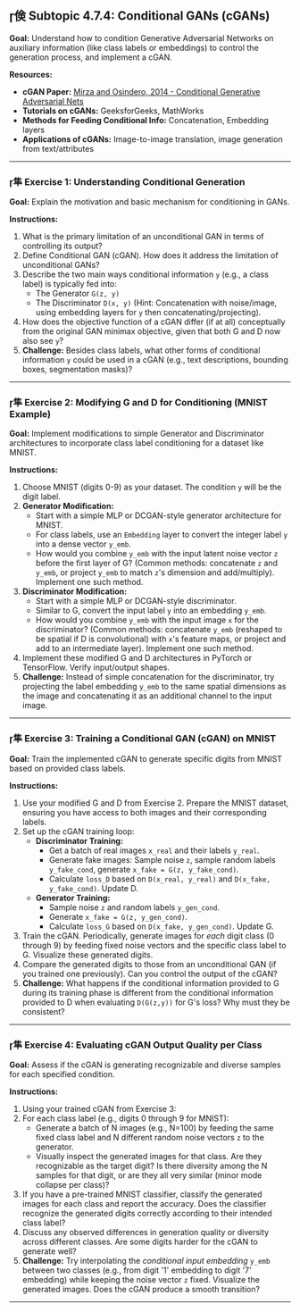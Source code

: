 ## 倹 Subtopic 4.7.4: Conditional GANs (cGANs)

**Goal:** Understand how to condition Generative Adversarial Networks on auxiliary information (like class labels or embeddings) to control the generation process, and implement a cGAN.

**Resources:**

* **cGAN Paper:** [Mirza and Osindero, 2014 - Conditional Generative Adversarial Nets](https://arxiv.org/abs/1411.1784)
* **Tutorials on cGANs:** GeeksforGeeks, MathWorks
* **Methods for Feeding Conditional Info:** Concatenation, Embedding layers
* **Applications of cGANs:** Image-to-image translation, image generation from text/attributes

---

### 隼 **Exercise 1: Understanding Conditional Generation**

**Goal:** Explain the motivation and basic mechanism for conditioning in GANs.

**Instructions:**

1.  What is the primary limitation of an unconditional GAN in terms of controlling its output?
2.  Define Conditional GAN (cGAN). How does it address the limitation of unconditional GANs?
3.  Describe the two main ways conditional information `y` (e.g., a class label) is typically fed into:
    * The Generator `G(z, y)`
    * The Discriminator `D(x, y)`
    (Hint: Concatenation with noise/image, using embedding layers for `y` then concatenating/projecting).
4.  How does the objective function of a cGAN differ (if at all) conceptually from the original GAN minimax objective, given that both G and D now also see `y`?
5.  **Challenge:** Besides class labels, what other forms of conditional information `y` could be used in a cGAN (e.g., text descriptions, bounding boxes, segmentation masks)?

---

### 隼 **Exercise 2: Modifying G and D for Conditioning (MNIST Example)**

**Goal:** Implement modifications to simple Generator and Discriminator architectures to incorporate class label conditioning for a dataset like MNIST.

**Instructions:**

1.  Choose MNIST (digits 0-9) as your dataset. The condition `y` will be the digit label.
2.  **Generator Modification:**
    * Start with a simple MLP or DCGAN-style generator architecture for MNIST.
    * For class labels, use an `Embedding` layer to convert the integer label `y` into a dense vector `y_emb`.
    * How would you combine `y_emb` with the input latent noise vector `z` before the first layer of G? (Common methods: concatenate `z` and `y_emb`, or project `y_emb` to match `z`'s dimension and add/multiply). Implement one such method.
3.  **Discriminator Modification:**
    * Start with a simple MLP or DCGAN-style discriminator.
    * Similar to G, convert the input label `y` into an embedding `y_emb`.
    * How would you combine `y_emb` with the input image `x` for the discriminator? (Common methods: concatenate `y_emb` (reshaped to be spatial if D is convolutional) with `x`'s feature maps, or project and add to an intermediate layer). Implement one such method.
4.  Implement these modified G and D architectures in PyTorch or TensorFlow. Verify input/output shapes.
5.  **Challenge:** Instead of simple concatenation for the discriminator, try projecting the label embedding `y_emb` to the same spatial dimensions as the image and concatenating it as an additional channel to the input image.

---

### 隼 **Exercise 3: Training a Conditional GAN (cGAN) on MNIST**

**Goal:** Train the implemented cGAN to generate specific digits from MNIST based on provided class labels.

**Instructions:**

1.  Use your modified G and D from Exercise 2. Prepare the MNIST dataset, ensuring you have access to both images and their corresponding labels.
2.  Set up the cGAN training loop:
    * **Discriminator Training:**
        * Get a batch of real images `x_real` and their labels `y_real`.
        * Generate fake images: Sample noise `z`, sample random labels `y_fake_cond`, generate `x_fake = G(z, y_fake_cond)`.
        * Calculate `loss_D` based on `D(x_real, y_real)` and `D(x_fake, y_fake_cond)`. Update D.
    * **Generator Training:**
        * Sample noise `z` and random labels `y_gen_cond`.
        * Generate `x_fake = G(z, y_gen_cond)`.
        * Calculate `loss_G` based on `D(x_fake, y_gen_cond)`. Update G.
3.  Train the cGAN. Periodically, generate images for *each* digit class (0 through 9) by feeding fixed noise vectors and the specific class label to G. Visualize these generated digits.
4.  Compare the generated digits to those from an unconditional GAN (if you trained one previously). Can you control the output of the cGAN?
5.  **Challenge:** What happens if the conditional information provided to G during its training phase is different from the conditional information provided to D when evaluating `D(G(z,y))` for G's loss? Why must they be consistent?

---

### 隼 **Exercise 4: Evaluating cGAN Output Quality per Class**

**Goal:** Assess if the cGAN is generating recognizable and diverse samples for each specified condition.

**Instructions:**

1.  Using your trained cGAN from Exercise 3:
2.  For each class label (e.g., digits 0 through 9 for MNIST):
    * Generate a batch of N images (e.g., N=100) by feeding the same fixed class label and N different random noise vectors `z` to the generator.
    * Visually inspect the generated images for that class. Are they recognizable as the target digit? Is there diversity among the N samples for that digit, or are they all very similar (minor mode collapse per class)?
3.  If you have a pre-trained MNIST classifier, classify the generated images for each class and report the accuracy. Does the classifier recognize the generated digits correctly according to their intended class label?
4.  Discuss any observed differences in generation quality or diversity across different classes. Are some digits harder for the cGAN to generate well?
5.  **Challenge:** Try interpolating the *conditional input embedding* `y_emb` between two classes (e.g., from digit '1' embedding to digit '7' embedding) while keeping the noise vector `z` fixed. Visualize the generated images. Does the cGAN produce a smooth transition?

---